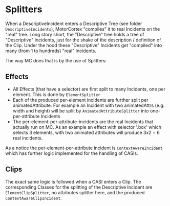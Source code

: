 # Splitters

When a DescriptiveIncident enters a Descriptive Tree (see folder `DescriptiveIncidents`), MotorCortex
"compiles" it to real Incidents on the "real" tree. Long story short, the "Descriptive" tree holds
a tree of "Descriptive" Incidents, just for the shake of the description / definition of the Clip.
Under the hood these "Descriptive" Incidents get "compiled" into many (from 1 to hundreds) "real"
Incidents.

The way MC does that is by the use of Splitters:

## Effects

- All Effects (that have a selector) are first split to many Incidents, one per element.
  This is done by `ElementSplitter`
- Each of the produced per-element incidents are further split per animatedAttribute. For example
  an Incident with two animatedAttrs (e.g. width and height) will be split by `AnimatedAttributeSplitter`
  into one-per-attribute Incidents
- The per-element-per-attribute-incidents are the real Incidents that actually run on MC. As an
  example an effect with selector '.box' which selects 3 elements, with two animated attributes will
  produce 3x2 = 6 real incidents.

As a notice the per-element-per-attribute incident is `ContextAwareIncident` which has further
logic implemented for the handling of CASIs.

## Clips

The exact same logic is followed when a CASI enters a Clip. The corresponding Classes for the
splitting of the Descriptive Incident are `ElementClipSplitter`, no attributes splitter here, and
the produced `ContextAwareClipIncident`.
